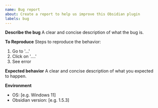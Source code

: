 ```yaml
---
name: Bug report
about: Create a report to help us improve this Obsidian plugin
labels: bug
---
```


**Describe the bug**
A clear and concise description of what the bug is.

**To Reproduce**
Steps to reproduce the behavior:
1. Go to '...'
2. Click on '....'
3. See error

**Expected behavior**
A clear and concise description of what you expected to happen.

**Environment**
 - OS: [e.g. Windows 11]
 - Obsidian version: [e.g. 1.5.3]
